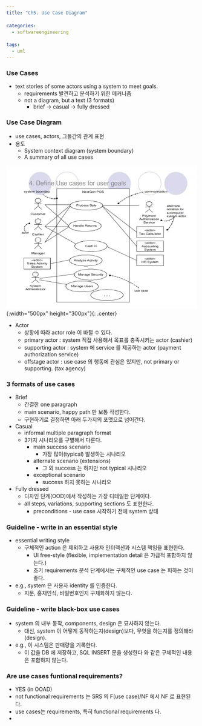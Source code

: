 ```yaml
---
title: "Ch5. Use Case Diagram"

categories:
  - softwareengineering

tags:
  - uml
---
```


### Use Cases
- text stories of some actors using a system to meet goals.
  - requirements 발견하고 분석하기 위한 메커니즘
  - not a diagram, but a text (3 formats)
    - brief -> casual -> fully dressed

### Use Case Diagram
- use cases, actors, 그들간의 관계 표현
- 용도
  - System context diagram (system boundary)
  - A summary of all use cases

![Validation](/assets/images/usecasediagram.webp){:width="500px" height="300px"}{: .center}

- Actor
  - 상황에 따라 actor role 이 바뀔 수 있다.
  - primary actor : system 직접 사용해서 목표를 충족시키는 actor (cashier)
  - supporting actor : system 에 service 를 제공하는 actor (payment authorization service) 
  - offstage actor : use case 의 행동에 관심은 있지만, not primary or supporting. (tax agency)


### 3 formats of use cases
- Brief
  - 간결한 one paragraph
  - main scenario, happy path 만 보통 작성한다.
  - 구현하기로 결정하면 아래 두가지의 포맷으로 넘어간다.
- Casual
  - informal multiple paragraph format
  - 3가지 시나리오를 구별해서 다룬다.
    - main success scenario
      - 가장 많이(typical) 발생하는 시나리오
    - alternate scenario (extensions)
      - 그 외 success 는 하지만 not typical 시나리오
    - exceptional scenario
      - success 하지 못하는 시나리오
- Fully dressed
  - 디자인 단계(OOD)에서 작성하는 가장 디테일한 단계이다.
  - all steps, variations, supporting sections 도 표현한다.
    - preconditions - use case 시작하기 전에 system 상태

### Guideline - write in an essential style
- essential writing style
  - 구체적인 action 은 제외하고 사용자 인터랙션과 시스템 책임을 표현한다.
    - UI free-style (flexible, implementation detail 은 가급적 포함하지 않는다.)
    - 초기 requirements 분석 단계에서는 구체적인 use case 는 피하는 것이 좋다.
- e.g., system 은 사용자 identity 를 인증한다.
  - 지문, 홍채인식, 비밀번호인지 구체화하지 않는다.

### Guideline - write black-box use cases
- system 의 내부 동작, components, design 은 묘사하지 않는다.
  - 대신, system 이 어떻게 동작하는지(design)보다, 무엇을 하는지를 정의해라(design).
- e.g., 이 시스템은 판매량을 기록한다.
  - 이 값을 DB 에 저장하고, SQL INSERT 문을 생성한다 와 같은 구체적인 내용은 포함하지 않는다.

### Are use cases funtional requirements?
- YES (in OOAD)
- not functional requirements 는 SRS 의 F(use case)/NF 에서 NF 로 표현된다.
- use cases는 requirements, 특히 functional requirements 다.
- 